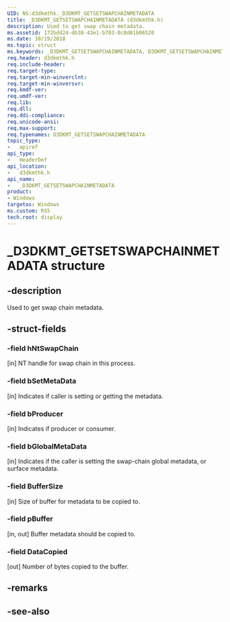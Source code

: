 ```yaml
---
UID: NS:d3dkmthk._D3DKMT_GETSETSWAPCHAINMETADATA
title: _D3DKMT_GETSETSWAPCHAINMETADATA (d3dkmthk.h)
description: Used to get swap chain metadata.
ms.assetid: 172bdd24-db38-43e1-b703-0c8d01b06520
ms.date: 10/19/2018
ms.topic: struct
ms.keywords: _D3DKMT_GETSETSWAPCHAINMETADATA, D3DKMT_GETSETSWAPCHAINMETADATA, 
req.header: d3dkmthk.h
req.include-header:
req.target-type:
req.target-min-winverclnt:
req.target-min-winversvr:
req.kmdf-ver:
req.umdf-ver:
req.lib:
req.dll:
req.ddi-compliance:
req.unicode-ansi:
req.max-support:
req.typenames: D3DKMT_GETSETSWAPCHAINMETADATA
topic_type: 
-	apiref
api_type: 
-	HeaderDef
api_location: 
-	d3dkmthk.h
api_name: 
-	_D3DKMT_GETSETSWAPCHAINMETADATA
product:
- Windows
targetos: Windows
ms.custom: RS5
tech.root: display
---
```


# _D3DKMT_GETSETSWAPCHAINMETADATA structure

## -description

Used to get swap chain metadata.

## -struct-fields

### -field hNtSwapChain

[in] NT handle for swap chain in this process.

### -field bSetMetaData

[in] Indicates if caller is setting or getting the metadata.

### -field bProducer

[in] Indicates if producer or consumer.

### -field bGlobalMetaData

[in] Indicates if the caller is setting the swap-chain global metadata, or surface metadata.

### -field BufferSize

[in] Size of buffer for metadata to be copied to.

### -field pBuffer

[in, out] Buffer metadata should be copied to.

### -field DataCopied
 
[out] Number of bytes copied to the buffer.

## -remarks

## -see-also
